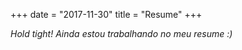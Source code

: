 +++
date = "2017-11-30"
title = "Resume"
+++

_Hold tight! Ainda estou trabalhando no meu resume :)_

